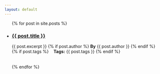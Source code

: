 ```yaml
---
layout: default
---
```


<ul>
  {% for post in site.posts %}
    <li>
      <h3><a href="{{ post.url }}">{{ post.title }}</a></h3>
      {{ post.excerpt }}
      {% if post.author %}
      <b>By</b> {{ post.author }}
      {% endif %}
      {% if post.tags %}
      <b style="margin-left:12px;">Tags:</b> {{ post.tags }}
      {% endif %}
      <br><br><br>
    </li>
  {% endfor %}
</ul>